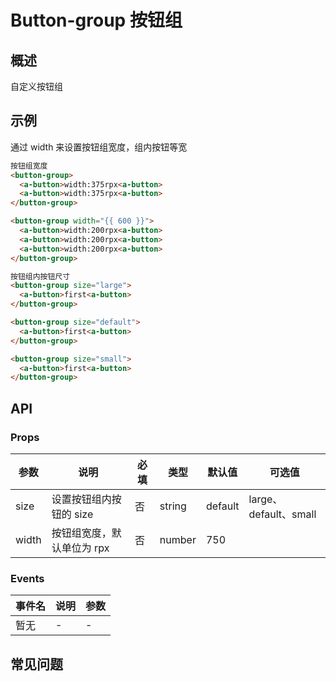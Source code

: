 # Button-group 按钮组

## 概述

自定义按钮组

## 示例

通过 width 来设置按钮组宽度，组内按钮等宽

```html
按钮组宽度
<button-group>
  <a-button>width:375rpx<a-button>
  <a-button>width:375rpx<a-button>
</button-group>

<button-group width="{{ 600 }}">
  <a-button>width:200rpx<a-button>
  <a-button>width:200rpx<a-button>
  <a-button>width:200rpx<a-button>
</button-group>

按钮组内按钮尺寸
<button-group size="large">
  <a-button>first<a-button>
</button-group>

<button-group size="default">
  <a-button>first<a-button>
</button-group>

<button-group size="small">
  <a-button>first<a-button>
</button-group>
```

## API

### Props

| 参数  | 说明                       | 必填 | 类型   | 默认值  | 可选值                |
| ----- | -------------------------- | ---- | ------ | ------- | --------------------- |
| size  | 设置按钮组内按钮的 size    | 否   | string | default | large、default、small |
| width | 按钮组宽度，默认单位为 rpx | 否   | number | 750     |

### Events

| 事件名 | 说明 | 参数 |
| ------ | ---- | ---- |
| 暂无   | -    | -    |

## 常见问题
